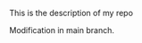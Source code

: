 This is the description of my repo






























































































































































































































































































































































































Modification in main branch.